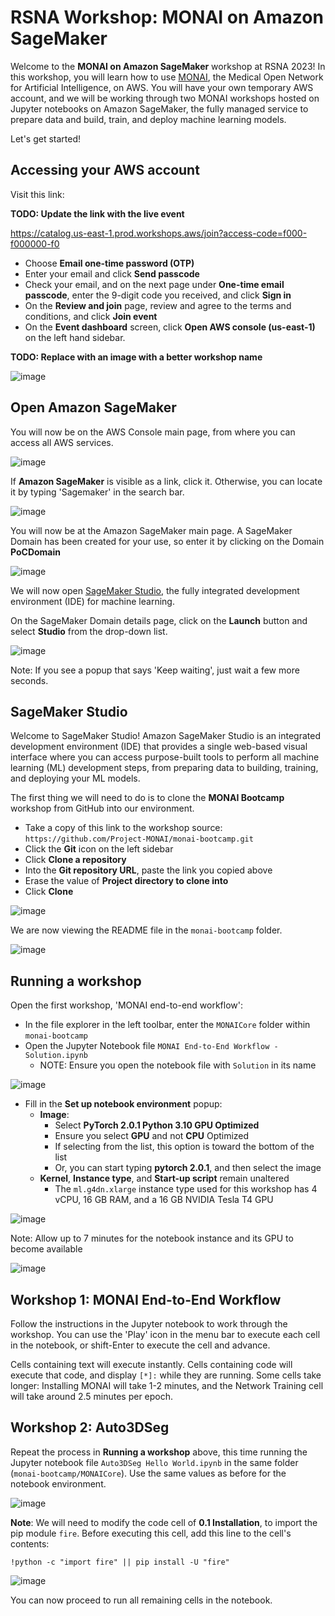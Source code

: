 # RSNA Workshop: MONAI on Amazon SageMaker

Welcome to the **MONAI on Amazon SageMaker** workshop at RSNA 2023!  In this workshop, you will learn how to use [MONAI](https://monai.io/), the Medical Open Network for Artificial Intelligence, on AWS.  You will have your own temporary AWS account, and we will be working through two MONAI workshops hosted on Jupyter notebooks on Amazon SageMaker, the fully managed service to prepare data and build, train, and deploy machine learning models.

Let's get started!

## Accessing your AWS account

Visit this link:

**TODO: Update the link with the live event**

https://catalog.us-east-1.prod.workshops.aws/join?access-code=f000-f000000-f0

* Choose **Email one-time password (OTP)**
* Enter your email and click **Send passcode**
* Check your email, and on the next page under **One-time email passcode**, enter the 9-digit code you received, and click **Sign in**
* On the **Review and join** page, review and agree to the terms and conditions, and click **Join event**
* On the **Event dashboard** screen, click **Open AWS console (us-east-1)** on the left hand sidebar.

**TODO: Replace with an image with a better workshop name**

![image](img/event-dashboard-01.jpg)

## Open Amazon SageMaker

You will now be on the AWS Console main page, from where you can access all AWS services.

![image](img/aws-console-00.jpg)

If **Amazon SageMaker** is visible as a link, click it.  Otherwise, you can locate it by typing 'Sagemaker' in the search bar.

![image](img/aws-console-02.jpg)

You will now be at the Amazon SageMaker main page.  A SageMaker Domain has been created for your use, so enter it by clicking on the Domain **PoCDomain**

![image](img/sagemaker-00.jpg)

We will now open [SageMaker Studio](https://aws.amazon.com/sagemaker/studio/), the fully integrated development environment (IDE) for machine learning. 

On the SageMaker Domain details page, click on the **Launch** button and select **Studio** from the drop-down list.

![image](img/sagemaker-02.jpg)

Note: If you see a popup that says 'Keep waiting', just wait a few more seconds.

## SageMaker Studio

Welcome to SageMaker Studio!  Amazon SageMaker Studio is an integrated development environment (IDE) that provides a single web-based visual interface where you can access purpose-built tools to perform all machine learning (ML) development steps, from preparing data to building, training, and deploying your ML models.

The first thing we will need to do is to clone the **MONAI Bootcamp** workshop from GitHub into our environment.
* Take a copy of this link to the workshop source: `https://github.com/Project-MONAI/monai-bootcamp.git`
* Click the **Git** icon on the left sidebar
* Click **Clone a repository**
* Into the **Git repository URL**, paste the link you copied above
* Erase the value of **Project directory to clone into**
* Click **Clone**

![image](img/studio-00.jpg)

We are now viewing the README file in the `monai-bootcamp` folder.  

![image](img/studio-02.jpg)

## Running a workshop

Open the first workshop, 'MONAI end-to-end workflow':
* In the file explorer in the left toolbar, enter the `MONAICore` folder within `monai-bootcamp`
* Open the Jupyter Notebook file `MONAI End-to-End Workflow - Solution.ipynb`
  * NOTE: Ensure you open the notebook file with `Solution` in its name

![image](img/studio-04.jpg)

* Fill in the **Set up notebook environment** popup:
  * **Image**:
    * Select **PyTorch 2.0.1 Python 3.10 GPU Optimized**
    * Ensure you select **GPU** and not **CPU** Optimized
    * If selecting from the list, this option is toward the bottom of the list
    * Or, you can start typing **pytorch 2.0.1**, and then select the image
  * **Kernel**, **Instance type**, and **Start-up script** remain unaltered
    * The `ml.g4dn.xlarge` instance type used for this workshop has 4 vCPU, 16 GB RAM, and a 16 GB NVIDIA Tesla T4 GPU

![image](img/notebook-environment-00.jpg)

Note: Allow up to 7 minutes for the notebook instance and its GPU to become available

![image](img/notebook-06.jpg)

## Workshop 1: MONAI End-to-End Workflow

Follow the instructions in the Jupyter notebook to work through the workshop.  You can use the 'Play' icon in the menu bar to execute each cell in the notebook, or shift-Enter to execute the cell and advance.

Cells containing text will execute instantly.  Cells containing code will execute that code, and display `[*]:` while they are running.  Some cells take longer: Installing MONAI will take 1-2 minutes, and the Network Training cell will take around 2.5 minutes per epoch.

## Workshop 2: Auto3DSeg

Repeat the process in **Running a workshop** above, this time running the Jupyter notebook file `Auto3DSeg Hello World.ipynb` in the same folder (`monai-bootcamp/MONAICore`).  Use the same values as before for the notebook environment.

![image](img/notebook-02.jpg)

**Note**: We will need to modify the code cell of **0.1 Installation**, to import the pip module `fire`. Before executing this cell, add this line to the cell's contents:

```
!python -c "import fire" || pip install -U "fire"
```

![image](img/notebook-04.jpg)

You can now proceed to run all remaining cells in the notebook.